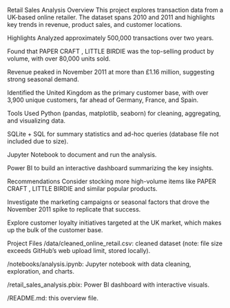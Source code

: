 Retail Sales Analysis
Overview
This project explores transaction data from a UK-based online retailer. The dataset spans 2010 and 2011 and highlights key trends in revenue, product sales, and customer locations.

Highlights
Analyzed approximately 500,000 transactions over two years.

Found that PAPER CRAFT , LITTLE BIRDIE was the top-selling product by volume, with over 80,000 units sold.

Revenue peaked in November 2011 at more than £1.16 million, suggesting strong seasonal demand.

Identified the United Kingdom as the primary customer base, with over 3,900 unique customers, far ahead of Germany, France, and Spain.

Tools Used
Python (pandas, matplotlib, seaborn) for cleaning, aggregating, and visualizing data.

SQLite + SQL for summary statistics and ad-hoc queries (database file not included due to size).

Jupyter Notebook to document and run the analysis.

Power BI to build an interactive dashboard summarizing the key insights.

Recommendations
Consider stocking more high-volume items like PAPER CRAFT , LITTLE BIRDIE and similar popular products.

Investigate the marketing campaigns or seasonal factors that drove the November 2011 spike to replicate that success.

Explore customer loyalty initiatives targeted at the UK market, which makes up the bulk of the customer base.

Project Files
/data/cleaned_online_retail.csv: cleaned dataset (note: file size exceeds GitHub’s web upload limit, stored locally).

/notebooks/analysis.ipynb: Jupyter notebook with data cleaning, exploration, and charts.

/retail_sales_analysis.pbix: Power BI dashboard with interactive visuals.

/README.md: this overview file.